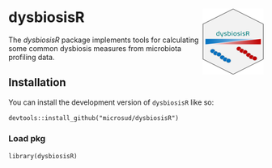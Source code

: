 
# dysbiosisR <img src="man/figures/logo.png" align="right" height="130" />

<!-- badges: start -->
<!-- badges: end -->

The *dysbiosisR* package implements tools for calculating some common dysbiosis 
measures from microbiota profiling data.

## Installation

You can install the development version of `dysbiosisR` like so:

``` 
devtools::install_github("microsud/dysbiosisR")
```

### Load pkg  
``` 
library(dysbiosisR)
```



